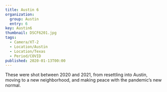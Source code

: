 ```yaml
---
title: Austin 6
organization: 
  group: Austin
  entry: 6
key: Austin6
thumbnail: DSCF6201.jpg
tags:
  - Camera/XT-2
  - Location/Austin
  - Location/Texas
  - Period/COVID
published: 2020-01-13T00:00
---
```

These were shot between 2020 and 2021, from resettling into Austin, moving to a new neighborhood, and making peace with the pandemic’s new normal.